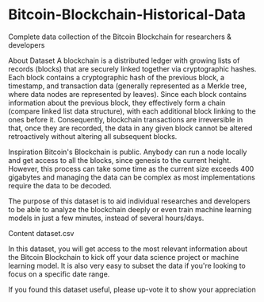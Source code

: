 # Bitcoin-Blockchain-Historical-Data
Complete data collection of the Bitcoin Blockchain for researchers &amp; developers

About Dataset
A blockchain is a distributed ledger with growing lists of records (blocks) that are securely linked together via cryptographic hashes. Each block contains a cryptographic hash of the previous block, a timestamp, and transaction data (generally represented as a Merkle tree, where data nodes are represented by leaves). Since each block contains information about the previous block, they effectively form a chain (compare linked list data structure), with each additional block linking to the ones before it. Consequently, blockchain transactions are irreversible in that, once they are recorded, the data in any given block cannot be altered retroactively without altering all subsequent blocks.

Inspiration
Bitcoin's Blockchain is public. Anybody can run a node locally and get access to all the blocks, since genesis to the current height. However, this process can take some time as the current size exceeds 400 gigabytes and managing the data can be complex as most implementations require the data to be decoded.

The purpose of this dataset is to aid individual researches and developers to be able to analyze the blockchain deeply or even train machine learning models in just a few minutes, instead of several hours/days.

Content
dataset.csv

In this dataset, you will get access to the most relevant information about the Bitcoin Blockchain to kick off your data science project or machine learning model. It is also very easy to subset the data if you're looking to focus on a specific date range.

If you found this dataset useful, please up-vote it to show your appreciation
